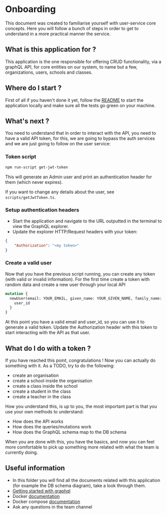 # Onboarding

This document was created to familiarise yourself with user-service core concepts. Here you will follow a bunch of steps in order to get to understand in a more practical manner the service.

## What is this application for ?

This application is the one responsible for offering CRUD functionality, via a graphQL API, for core entities on our system, to name but a few, organizations, users, schools and classes.

## Where do I start ?

First of all if you haven't done it yet, follow the [README](https://bitbucket.org/calmisland/kidsloop-user-service/src/master/README.md) to start the application locally and make sure all the tests go green on your machine.

## What's next ?

You need to understand that in order to interact with the API, you need to have a valid API token, for this, we are going to bypass the auth services and we are just going to follow on the user service:

### Token script

```bash
npm run-script get-jwt-token
```

This will generate an Admin user and print an authentication header for them (which never expires).

If you want to change any details about the user, see `scripts/getJwtToken.ts`.

### Setup authentication headers
- Start the application and navigate to the URL outputted in the terminal to view the GraphQL explorer.
- Update the explorer HTTP/Request headers with your token:
```json
{
    "Authorization": "<my token>"
}
```

### Create a valid user

Now that you have the previous script running, you can create any token (with valid or invalid information). For the first time create a token with random data and create a new user through your local API

```graphQL
mutation {
  newUser(email: YOUR_EMAIL, given_name: YOUR_GIVEN_NAME, family_name: YOUR_FAMILY_NAME) {
    user_id
  }
}
```

At this point you have a valid email and user_id, so you can use it to generate a valid token. 
Update the Authorization header with this token to start interacting with the API as that user.


## What do I do with a token ?

If you have reached this point, congratulations ! Now you can actually do something with it. As a TODO, try to do the following:

- create an organisation
- create a school inside the organisation
- create a class inside the school
- create a student in  the class
- create a teacher in the class

How you understand this, is up to you, the most important part is that you use your own methods to understand:
- How does the API works
- How does the queries/mutations work
- How does the GraphQL schema map to the DB schema

When you are done with this, you have the basics, and now you can feel more comfortable to pick up something more related with what the team is currently doing.

## Useful information

- In this folder you will find all the documents related with this application (for example the DB schema diagram), take a look through them.
- [Getting started with graphql](https://graphql.org/learn/)
- Docker [documentation](https://docs.docker.com/get-started/)
- Docker compose [documentation](https://docs.docker.com/compose/gettingstarted/)
- Ask any questions in the team channel
